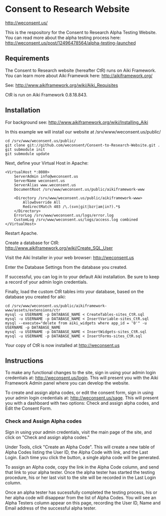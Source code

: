 Consent to Research Website
===========================

http://weconsent.us/

This is the respository for the Consent to Research Alpha Testing Website. You can read more about the alpha testing process here: http://weconsent.us/post/12496478564/alpha-testing-launched

Requirements
------------

The Consent to Research website (hereafter CtR) runs on Aiki Framework. You can learn more about Aiki Framewok here: http://aikiframework.org/

See: http://www.aikiframework.org/wiki/Aiki_Requisites

CtR is run on Aiki Framework 0.8.18.843.

Installation
------------

For background see: http://www.aikiframework.org/wiki/Installing_Aiki

In this example we will install our website at /srv/www/weconsent.us/public/

    cd /srv/www/weconsent.us/public/
    git clone git://github.com/weconsent/Consent-to-Research-Website.git .
    git submodule init
    git submodule update
 
Next, define your Virtual Host in Apache:

    <VirtualHost *:8080>
        ServerAdmin info@weconsent.us
        ServerName weconsent.us
        ServerAlias www.weconsent.us
        DocumentRoot /srv/www/weconsent.us/public/aikiframework-www
        
        <Directory /srv/www/weconsent.us/public/aikiframework-www>
            AllowOverride All
            RedirectMatch 403 /\.(svn|git|bzr|am|in?).*$
        </Directory>
        ErrorLog /srv/www/weconsent.us/logs/error.log
        CustomLog /srv/www/weconsent.us/logs/access.log combined
    </VirtualHost>
    
Restart Apache.

Create a database for CtR: http://www.aikiframework.org/wiki/Create_SQL_User

Visit the Aiki Installer in your web browser: http://weconsent.us

Enter the Database Settings from the database you created.

If successful, you can log in to your default Aiki installation. Be sure to keep a record of your admin login credentials.

Finally, load the custom CtR tables into your database, based on the database you created for aiki:

    cd /srv/www/weconsent.us/public/aikiframework-www/assets/extensions/ctr
    mysql -u USERNAME -p DATABASE_NAME < CreateTables-sites_CtR.sql
    mysql -u USERNAME -p DATABASE_NAME < InsertVariable-sites_CtR.sql
    mysql --execute="delete from aiki_widgets where app_id = '0'" -u USERNAME -p DATABASE_NAME
    mysql -u USERNAME -p DATABASE_NAME < InsertWidgets-sites_CtR.sql
    mysql -u USERNAME -p DATABASE_NAME < InsertForms-sites_CtR.sql
    
Your copy of CtR is now installed at http://weconsent.us

Instructions
------------

To make any functional changes to the site, sign in using your admin login credentials at: http://weconsent.us/login. This will present you with the Aiki Framework Admin panel where you can develop the website.

To create and assign alpha codes, or edit the consent form, sign in using your admin login credentials at: http://weconsent.us/sage. This will present you with a dashboard with two options: Check and assign alpha codes, and Edit the Consent Form.

### Check and Assign Alpha codes

Sign in using your admin credentials, visit the main page of the site, and click on "Check and assign alpha codes."

Under Tools, click "Create an Alpha Code". This will create a new table of Alpha Codes listing the User ID, the Alpha Code with link, and the Last Login. Each time you click the button, a single alpha code will be generated.

To assign an Alpha code, copy the link in the Alpha Code column, and send that link to your alpha tester. Once the alpha tester has started the testing procedure, his or her last visit to the site will be recorded in the Last Login column.

Once an alpha tester has sucessfully completed the testing process, his or her alpha code will disappear from the list of Alpha Codes. You will see an Alpha Testers column appear on this page, recording the User ID, Name and Email address of the successful alpha tester.

